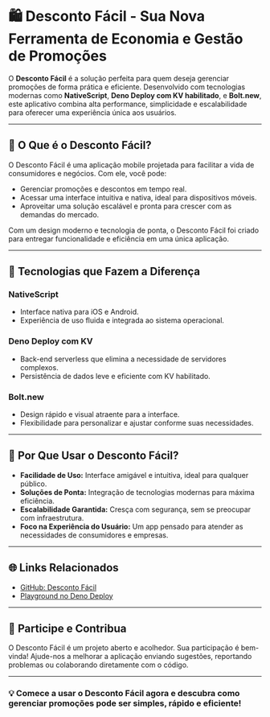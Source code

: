 # 🛍️ Desconto Fácil - Sua Nova Ferramenta de Economia e Gestão de Promoções

O **Desconto Fácil** é a solução perfeita para quem deseja gerenciar promoções de forma prática e eficiente. Desenvolvido com tecnologias modernas como **NativeScript**, **Deno Deploy com KV habilitado**, e **Bolt.new**, este aplicativo combina alta performance, simplicidade e escalabilidade para oferecer uma experiência única aos usuários.

---

## 🌟 O Que é o Desconto Fácil?

O Desconto Fácil é uma aplicação mobile projetada para facilitar a vida de consumidores e negócios. Com ele, você pode:

- Gerenciar promoções e descontos em tempo real.
- Acessar uma interface intuitiva e nativa, ideal para dispositivos móveis.
- Aproveitar uma solução escalável e pronta para crescer com as demandas do mercado.

Com um design moderno e tecnologia de ponta, o Desconto Fácil foi criado para entregar funcionalidade e eficiência em uma única aplicação.

---

## 🚀 Tecnologias que Fazem a Diferença

### **NativeScript**
- Interface nativa para iOS e Android.
- Experiência de uso fluida e integrada ao sistema operacional.

### **Deno Deploy com KV**
- Back-end serverless que elimina a necessidade de servidores complexos.
- Persistência de dados leve e eficiente com KV habilitado.

### **Bolt.new**
- Design rápido e visual atraente para a interface.
- Flexibilidade para personalizar e ajustar conforme suas necessidades.

---

## 🎯 Por Que Usar o Desconto Fácil?

- **Facilidade de Uso:** Interface amigável e intuitiva, ideal para qualquer público.
- **Soluções de Ponta:** Integração de tecnologias modernas para máxima eficiência.
- **Escalabilidade Garantida:** Cresça com segurança, sem se preocupar com infraestrutura.
- **Foco na Experiência do Usuário:** Um app pensado para atender as necessidades de consumidores e empresas.

---

## 🌐 Links Relacionados

- [GitHub: Desconto Fácil](https://github.com/ktfth/desconto-facil)  
- [Playground no Deno Deploy](https://dash.deno.com/playground/desconto-facil)

---

## 🤝 Participe e Contribua

O Desconto Fácil é um projeto aberto e acolhedor. Sua participação é bem-vinda! Ajude-nos a melhorar a aplicação enviando sugestões, reportando problemas ou colaborando diretamente com o código.

---

### **💡 Comece a usar o Desconto Fácil agora e descubra como gerenciar promoções pode ser simples, rápido e eficiente!**
